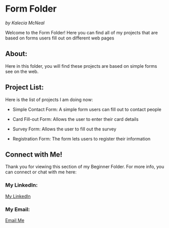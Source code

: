 # Form Folder 
<em>by Kalecia McNeal</em>

Welcome to the Form Folder! Here you can find all of my projects that are based on forms users fill out on different web pages 

## About: 
Here in this folder, you will find these projects are based on simple forms see on the web.  

## Project List: 
Here is the list of projects I am doing now:

- Simple Contact Form: A simple form users can fill out to contact people 

- Card Fill-out Form: Allows the user to enter their card details 

- Survey Form: Allows the user to fill out the survey 

- Registration Form: The form lets users to register their information 

## Connect with Me!
Thank you for viewing this section of my Beginner Folder. For more info, you can connect or chat with me here: 

### My LinkedIn:
[My LinkedIn](https://www.linkedin.com/in/kalecia-mcneal/)

### My Email: 
[Email Me](mailto:kaleciamcneal@gmail.com)